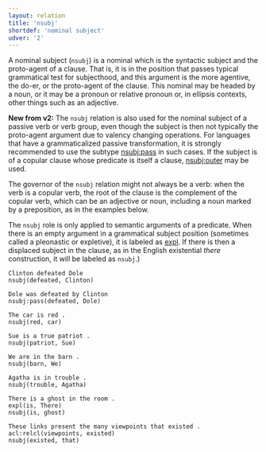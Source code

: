 ```yaml
---
layout: relation
title: 'nsubj'
shortdef: 'nominal subject'
udver: '2'
---
```


A nominal subject (`nsubj`) is a nominal which is the syntactic subject and the proto-agent of a clause.
That is, it is in the position that passes typical grammatical test for subjecthood, and this argument is the more agentive,
the do-er, or the proto-agent of the clause. This nominal may be headed by a noun, 
or it may be a pronoun or relative pronoun or, in ellipsis contexts, other things such as an adjective.

**New from v2:** The `nsubj` relation is also used for the nominal subject of a passive verb or verb group, even
though the subject is then not typically the proto-agent argument due to valency changing operations. For languages
that have a grammaticalized passive transformation, it is strongly recommended to use the subtype [nsubj:pass]() in 
such cases. If the subject is of a copular clause whose predicate is itself a clause, [nsubj:outer]() may be used.

The governor of the `nsubj` relation might not always be a verb: when
the verb is a copular verb, the root of the clause is the complement
of the copular verb, which can be an adjective or noun, including a noun marked by a preposition,
as in the examples below.

The `nsubj` role is only applied to semantic arguments of a predicate.
When there is an empty argument in a grammatical subject position (sometimes called a pleonastic or expletive),
it is labeled as [expl](). If there is then a displaced subject
in the clause, as in the English existential _there_ construction, it will be labeled as `nsubj`.)

~~~ sdparse
Clinton defeated Dole
nsubj(defeated, Clinton)
~~~

~~~ sdparse
Dole was defeated by Clinton
nsubj:pass(defeated, Dole)
~~~

~~~ sdparse
The car is red .
nsubj(red, car)
~~~

~~~ sdparse
Sue is a true patriot .
nsubj(patriot, Sue)
~~~

~~~ sdparse
We are in the barn .
nsubj(barn, We)
~~~

~~~ sdparse
Agatha is in trouble .
nsubj(trouble, Agatha)
~~~

~~~ sdparse
There is a ghost in the room .
expl(is, There)
nsubj(is, ghost)
~~~

~~~sdparse
These links present the many viewpoints that existed .
acl:relcl(viewpoints, existed)
nsubj(existed, that)
~~~

<!-- Interlanguage links updated Po lis 14 15:35:33 CET 2022 -->
